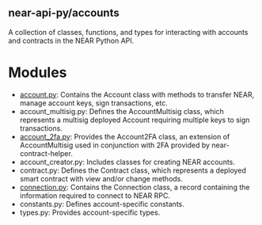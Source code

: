 ## near-api-py/accounts

A collection of classes, functions, and types for interacting with accounts and contracts in the NEAR Python API.

# Modules

* [account.py](https://github.com/bpolania/near_api_py/blob/main/packages/accounts/account.py): Contains the Account class with methods to transfer NEAR, manage account keys, sign transactions, etc.
* account_multisig.py: Defines the AccountMultisig class, which represents a multisig deployed Account requiring multiple keys to sign transactions.
* [account_2fa.py](https://github.com/bpolania/near_api_py/blob/main/packages/accounts/account_2fa.py): Provides the Account2FA class, an extension of AccountMultisig used in conjunction with 2FA provided by near-contract-helper.
* account_creator.py: Includes classes for creating NEAR accounts.
* contract.py: Defines the Contract class, which represents a deployed smart contract with view and/or change methods.
* [connection.py](https://github.com/bpolania/near_api_py/blob/main/packages/accounts/connection.py): Contains the Connection class, a record containing the information required to connect to NEAR RPC.
* constants.py: Defines account-specific constants.
* types.py: Provides account-specific types.
